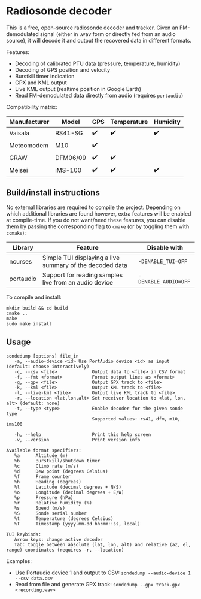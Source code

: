 Radiosonde decoder
==================

This is a free, open-source radiosonde decoder and tracker. Given an
FM-demodulated signal (either in .wav form or directly fed from an audio
source), it will decode it and output the recovered data in different formats.

Features:
- Decoding of calibrated PTU data (pressure, temperature, humidity)
- Decoding of GPS position and velocity
- Burstkill timer indication
- GPX and KML output
- Live KML output (realtime position in Google Earth)
- Read FM-demodulated data directly from audio (requires `portaudio`)

Compatibility matrix:

| Manufacturer | Model    | GPS                | Temperature        | Humidity           |
|--------------|----------|--------------------|--------------------|--------------------|
| Vaisala      | RS41-SG  | :heavy_check_mark: | :heavy_check_mark: | :heavy_check_mark: |
| Meteomodem   | M10      | :heavy_check_mark: |                    |                    |
| GRAW         | DFM06/09 | :heavy_check_mark: | :heavy_check_mark: |                    |
| Meisei       | iMS-100  | :heavy_check_mark: | :heavy_check_mark: | :heavy_check_mark: |


Build/install instructions
--------------------------
No external libraries are required to compile the project. Depending on which
additional libraries are found however, extra features will be enabled at
compile-time. If you do not want/need these features, you can disable them by
passing the corresponding flag to `cmake` (or by toggling them with `ccmake`):

| Library   | Feature                                                   | Disable with         |
|-----------|-----------------------------------------------------------|----------------------|
| ncurses   | Simple TUI displaying a live summary of the decoded data  | `-DENABLE_TUI=OFF`   |
| portaudio | Support for reading samples live from an audio device     | `-DENABLE_AUDIO=OFF` |


To compile and install:
```
mkdir build && cd build
cmake ..
make
sudo make install
```

Usage
-----
```
sondedump [options] file_in
   -a, --audio-device <id> Use PortAudio device <id> as input (default: choose interactively)
   -c, --csv <file>             Output data to <file> in CSV format
   -f, --fmt <format>           Format output lines as <format>
   -g, --gpx <file>             Output GPX track to <file>
   -k, --kml <file>             Output KML track to <file>
   -l, --live-kml <file>        Output live KML track to <file>
   -r, --location <lat,lon,alt> Set receiver location to <lat, lon, alt> (default: none)
   -t, --type <type>            Enable decoder for the given sonde type
                                Supported values: rs41, dfm, m10, ims100

   -h, --help                   Print this help screen
   -v, --version                Print version info

Available format specifiers:
   %a      Altitude (m)
   %b      Burstkill/shutdown timer
   %c      Climb rate (m/s)
   %d      Dew point (degrees Celsius)
   %f      Frame counter
   %h      Heading (degrees)
   %l      Latitude (decimal degrees + N/S)
   %o      Longitude (decimal degrees + E/W)
   %p      Pressure (hPa)
   %r      Relative humidity (%)
   %s      Speed (m/s)
   %S      Sonde serial number
   %t      Temperature (degrees Celsius)
   %T      Timestamp (yyyy-mm-dd hh:mm::ss, local)

TUI keybinds:
   Arrow keys: change active decoder
   Tab: toggle between absolute (lat, lon, alt) and relative (az, el, range) coordinates (requires -r, --location)
```

Examples:
- Use Portaudio device 1 and output to CSV: `sondedump --audio-device 1 --csv
  data.csv`
- Read from file and generate GPX track: `sondedump --gpx track.gpx
  <recording.wav>`
